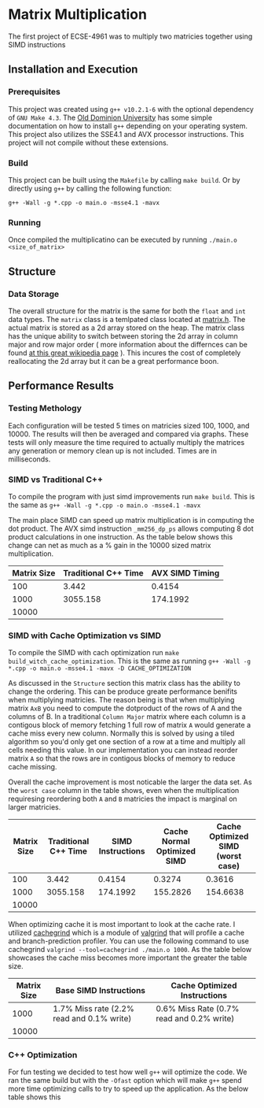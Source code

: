 # Matrix Multiplication
The first project of ECSE-4961 was to multiply two matricies together using SIMD instructions

## Installation and Execution
### Prerequisites
This project was created using `g++ v10.2.1-6` with the optional dependency of `GNU Make 4.3`. The [Old Dominion University](https://www.cs.odu.edu/~zeil/cs250PreTest/latest/Public/installingACompiler/) has some simple documentation on how to install `g++` depending on your operating system. This project also utilizes the SSE4.1 and AVX processor instructions. This project will not compile without these extensions. 

### Build
This project can be built using the `Makefile` by calling `make build`. Or by directly using `g++` by calling the following function:

```
g++ -Wall -g *.cpp -o main.o -msse4.1 -mavx
```

### Running
Once compiled the multiplicatino can be executed by running `./main.o <size_of_matrix>`


## Structure 

### Data Storage
The overall structure for the matrix is the same for both the `float` and `int` data types. The `matrix` class is a temlpated class located at [matrix.h](https://github.com/HonakerM/ECSE-4961/blob/main/project%201/matrix.h). The actual matrix is stored as a 2d  array stored on the heap. The matrix class has the unique ability to switch between storing the 2d array in column major and row major order ( more information about the differnces can be found [at this great wikipedia page](https://en.wikipedia.org/wiki/Row-_and_column-major_order) ). This incures the cost of completely reallocating the 2d array but it can be a great performance boon. 



## Performance Results

### Testing Methology
Each configuration will be tested 5 times on matricies sized 100, 1000, and 10000. The results will then be averaged and compared via graphs. These tests will only measure the time required to actually multiply the matrices any generation or memory clean up is not included. Times are in milliseconds. 

### SIMD vs Traditional C++
To compile the program with just simd improvements run `make build`. This is the same as `g++ -Wall -g *.cpp -o main.o -msse4.1 -mavx`


The main place SIMD can speed up matrix multiplication is in computing the dot product. The AVX simd instruction `_mm256_dp_ps` allows computing 8 dot product calculations in one instruction. As the table below shows this change can net as much as a % gain in the 10000 sized matrix multiplication.  

| Matrix Size | Traditional C++ Time | AVX SIMD Timing |
|-------------|----------------------|-----------------|
| 100         | 3.442                | 0.4154          |
| 1000        | 3055.158             | 174.1992        |
| 10000       |                      |                 |


### SIMD with Cache Optimization vs SIMD

To compile the SIMD with cach optimization run `make build_witch_cache_optimization`. This is the same as running `g++ -Wall -g *.cpp -o main.o -msse4.1 -mavx -D CACHE_OPTIMIZATION`

As discussed in the `Structure` section this matrix class has the ability to change the ordering. This can be produce greate performance benifits when multiplying matricies. The reason being is that when multiplying matrix `AxB` you need to compute the dotproduct of the rows of A and the columns of B. In a traditional `Column Major` matrix where each column is a contigous block of memory fetching 1 full row of matrix `A` would generate a cache miss every new column. Normally this is solved by using a tiled algorithm so you'd only get one section of a row at a time and multiply all cells needing this value. In our implementation you can instead reorder matrix `A` so that the rows are in contigous blocks of memory to reduce cache missing. 

Overall the cache improvement is most noticable the larger the data set. As the `worst case` column in the table shows, even when the multiplication requiresing reordering both `A` and `B` matricies the impact is marginal on larger matricies.  

| Matrix Size | Traditional C++ Time | SIMD Instructions | Cache Normal Optimized SIMD | Cache Optimized SIMD (worst case) |
|-------------|----------------------|-------------------|-----------------------------|-----------------------------------|
| 100         | 3.442                | 0.4154            | 0.3274                      | 0.3616                            |
| 1000        | 3055.158             | 174.1992          | 155.2826                    | 154.6638                          |
| 10000       |                      |                   |                             |                                   |

When optimizing cache it is most important to look at the cache rate. I utilized [cachegrind](https://valgrind.org/docs/manual/cg-manual.html) which is a module of [valgrind](https://valgrind.org/downloads/?src=www.discoversdk.com) that will profile a cache and branch-prediction profiler. You can use the following command to use cachegrind `valgrind --tool=cachegrind ./main.o 1000`.  As the table below showcases the cache miss becomes more important the greater the table size.

| Matrix Size | Base SIMD Instructions                     | Cache Optimized Instructions              |
|-------------|--------------------------------------------|-------------------------------------------|
| 1000        | 1.7% Miss rate (2.2% read and 0.1% write)  | 0.6% Miss Rate (0.7% read and 0.2% write) |
| 10000       |                                            |                                           |


### C++ Optimization

For fun testing we decided to test how well `g++` will optimize the code. We ran the same build but with the `-Ofast` option which will make `g++` spend more time optimizing calls to try to speed up the application. As the below table shows this
